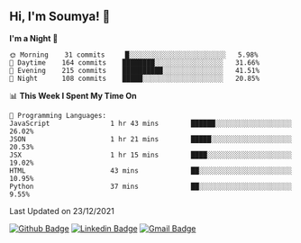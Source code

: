 ## Hi, I'm Soumya! 👋

<!--START_SECTION:waka-->
**I'm a Night 🦉** 

```text
🌞 Morning    31 commits     █░░░░░░░░░░░░░░░░░░░░░░░░   5.98% 
🌆 Daytime    164 commits    ████████░░░░░░░░░░░░░░░░░   31.66% 
🌃 Evening    215 commits    ██████████░░░░░░░░░░░░░░░   41.51% 
🌙 Night      108 commits    █████░░░░░░░░░░░░░░░░░░░░   20.85%

```


📊 **This Week I Spent My Time On** 

```text
💬 Programming Languages: 
JavaScript               1 hr 43 mins        ██████░░░░░░░░░░░░░░░░░░░   26.02% 
JSON                     1 hr 21 mins        █████░░░░░░░░░░░░░░░░░░░░   20.53% 
JSX                      1 hr 15 mins        ████░░░░░░░░░░░░░░░░░░░░░   19.02% 
HTML                     43 mins             ██░░░░░░░░░░░░░░░░░░░░░░░   10.95% 
Python                   37 mins             ██░░░░░░░░░░░░░░░░░░░░░░░   9.55%

```


 Last Updated on 23/12/2021
<!--END_SECTION:waka-->

[![Github Badge](https://img.shields.io/badge/-rubyruins-grey?style=for-the-badge&logo=github&logoColor=white&link=https://github.com/rubyruins/)](https://www.github.com/rubyruins/) 
[![Linkedin Badge](https://img.shields.io/badge/-Soumya%20Parekh-0072b1?style=for-the-badge&logo=Linkedin&logoColor=white&link=https://www.linkedin.com/in/Soumya-Parekh/)](https://www.linkedin.com/in/Soumya-Parekh/) 
[![Gmail Badge](https://img.shields.io/badge/-soumya.parekh@somaiya.edu-c14438?style=for-the-badge&logo=Gmail&logoColor=white&link=mailto:soumya.parekh@somaiya.edu)](mailto:soumya.parekh@somaiya.edu) 
